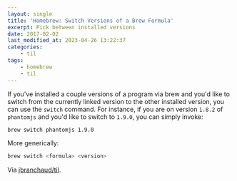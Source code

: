 ```yaml
---
layout: single
title: 'Homebrew: Switch Versions of a Brew Formula'
excerpt: Pick between installed versions
date: 2017-02-02
last_modified_at: 2023-04-26 13:22:37
categories:
    - til
tags:
    - homebrew
    - til
---
```


If you've installed a couple versions of a program via brew and you'd like
to switch from the currently linked version to the other installed version,
you can use the `switch` command. For instance, if you are on version
`1.8.2` of `phantomjs` and you'd like to switch to `1.9.0`, you can simply
invoke:

```bash
brew switch phantomjs 1.9.0
```

More generically:

```bash
brew switch <formula> <version>
```

Via [jbranchaud/til](https://github.com/jbranchaud/til).
